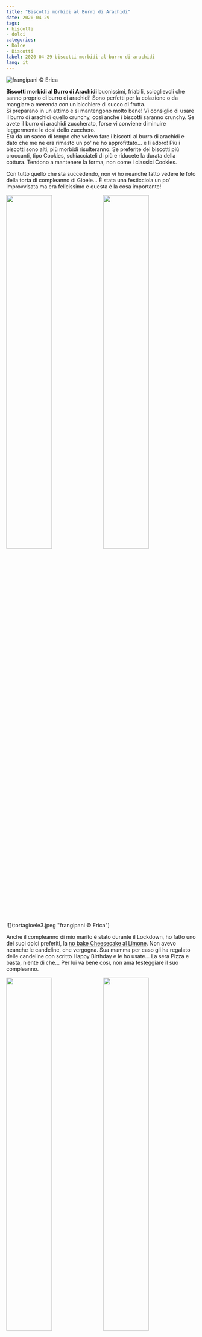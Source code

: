 ```yaml
---
title: "Biscotti morbidi al Burro di Arachidi"
date: 2020-04-29
tags:
- biscotti
- dolci
categories:
- Dolce
- Biscotti
label: 2020-04-29-biscotti-morbidi-al-burro-di-arachidi
lang: it 
---
```

![](header.jpeg "frangipani © Erica")

**Biscotti morbidi al Burro di Arachidi** buonissimi, friabili, scioglievoli che sanno proprio di burro di arachidi! Sono perfetti per la colazione o da mangiare a merenda con un bicchiere di succo di frutta.
<br />
Si preparano in un attimo e si mantengono molto bene! Vi consiglio di usare il burro di arachidi quello crunchy, così anche i biscotti saranno crunchy. Se avete il burro di arachidi zuccherato, forse vi conviene diminuire leggermente le dosi dello zucchero.
<br />
Era da un sacco di tempo che volevo fare i biscotti al burro di arachidi e dato che me ne era rimasto un po' ne ho approfittato... e li adoro! Più i biscotti sono alti, più morbidi risulteranno. Se preferite dei biscotti più croccanti, tipo Cookies, schiacciateli di più e riducete la durata della cottura. Tendono a mantenere la forma, non come i classici Cookies.

Con tutto quello che sta succedendo, non vi ho neanche fatto vedere le foto della torta di compleanno di Gioele... È stata una festicciola un po' improvvisata ma era felicissimo e questa è la cosa importante!
<p>
  <div style="width: 100%; margin-bottom: 0">
    <img style="float: left; width: 49%; margin-right: 1%" src="tortagioele1.jpeg" alt="" title="frangipani © Erica" />
    <img style="float: left; width: 49%; margin-left: 1%" src="tortagioele2.jpeg" alt="" title="frangipani © Erica" />
    <div style="clear: both"></div>
  </div>
</p>
![](tortagioele3.jpeg "frangipani © Erica")

Anche il compleanno di mio marito è stato durante il Lockdown, ho fatto uno dei suoi dolci preferiti, la <a href="https://frangipani.raiano.ch/2016-09-03-no-bake-cheesecake-al-limone/" target="_blank">no bake Cheesecake al Limone</a>. Non avevo neanche le candeline, che vergogna. Sua mamma per caso gli ha regalato delle candeline con scritto Happy Birthday e le ho usate... La sera Pizza e basta, niente di che... Per lui va bene così, non ama festeggiare il suo compleanno.
<p>
  <div style="width: 100%; margin-bottom: 0">
    <img style="float: left; width: 49%; margin-right: 1%" src="tortaadri1.jpeg" alt="" title="frangipani © Erica" />
    <img style="float: left; width: 49%; margin-left: 1%" src="tortaadri2.jpeg" alt="" title="frangipani © Erica" />
    <div style="clear: both"></div>
  </div>
</p>

Il prossimo compleanno sarà quello di Gaia, anche lei durante il lockdown... Lei in confronto ama festeggiare il suo compleanno!

<div id="wrapper" style="text-align: center">
  <div id="yourdiv" style="display: inline-block;">
    <div class="ingredients" itemscope itemtype="http://schema.org/Recipe">
      <span itemprop="name" style="display:none;">Biscotti morbidi al Burro di Arachidi</span>
      <span itemprop="recipeCategory" style="display:none;">Dolce</span>
      <img itemprop="image" style="display:none;" class="ignore-gallery-item" src="header.jpeg"/>
      <span itemprop="author" style="display:none;">Erica Raiano</span>
      <span itemprop="description" style="display:none;">Biscotti morbidi al Burro di Arachidi buonissimi, friabili, scioglievoli che sanno proprio di burro di arachidi!</span>
      <div class="ingredients-title">Ingredienti</div>
      <table>
        <tbody>
          <tr itemprop="recipeIngredient">         
            <td>100gr</td>
            <td>burro</td>
          </tr>
          <tr itemprop="recipeIngredient">
            <td>130gr</td>
            <td>burro di arachidi non zuccherato</td>
          </tr>
          <tr itemprop="recipeIngredient">
            <td>100gr</td>
            <td>zucchero</td>
          </tr>
          <tr itemprop="recipeIngredient">
            <td>1/2 cucchiaino</td>
            <td>lievito per dolci</td>
          </tr>
          <tr itemprop="recipeIngredient">
            <td>1/2 cucchiaino</td>
            <td>bicarbonato</td>
          </tr>
          <tr itemprop="recipeIngredient">
            <td>1 pizzico</td>
            <td>sale</td>
          </tr>
          <tr itemprop="recipeIngredient">
            <td>qb</td>
            <td>vaniglia</td>
          </tr>      
          <tr itemprop="recipeIngredient">
            <td>1</td>
            <td>uovo</td>
          </tr>
          <tr itemprop="recipeIngredient"> 
            <td>200gr</td>
            <td>farina</td>
          </tr>
        </tbody>
      </table>
      <br></br>
      <i class="pull-right" style="font-size: 80%;">per 20-25 biscotti</i>
    </div>
  </div>
</div>


<h3>
  <font color="grey">
    <i class="fa fa-cogs"></i>
  </font> Preparazione
</h3>

Con il frullatore amalgamate bene il burro ed il burro di arachidi. Aggiungete lo zucchero e mescolate bene. Adesso aggiungete anche lievito, bicarbonato, sale e vaniglia, mescolate e poi aggiungete anche l'uovo e incorporate bene. Per ultimo mettete la farina e finite di impastare con le mani finché l'impasto sarà bello liscio. 
<br />
Formate tante palline grandi circa come una noce, adagiatele su di una teglia con sotto della carta forno e schiacciatele leggermente.
![](teglia.jpeg "frangipani © Erica")

Infornate i biscotti al burro di arachidi nel forno preriscaldato a 190°C ventilato per ca. 13-15min o finché avranno un colore leggermente dorato.
<br />
Fateli raffreddare un pochino prima di spostarli dalla teglia. Una volta freddi conservateli in un barattolo di latta o di vetro.
<p>
  <div style="width: 100%; margin-bottom: 0">
    <img style="float: left; width: 49%; margin-right: 1%" src="risultato1.jpeg" alt="" title="frangipani © Erica" />
    <img style="float: left; width: 49%; margin-left: 1%" src="risultato3.jpeg" alt="" title="frangipani © Erica" />
    <div style="clear: both"></div>
  </div>
</p>

![](risultato2.jpeg "frangipani © Erica")

<p>
  <div style="width: 100%; margin-bottom: 0">
    <img style="float: left; width: 49%; margin-right: 1%" src="risultato4.jpeg" alt="" title="frangipani © Erica" />
    <img style="float: left; width: 49%; margin-left: 1%" src="risultato5.jpeg" alt="" title="frangipani © Erica" />
    <div style="clear: both"></div>
  </div>
</p>

![](risultato6.jpeg "frangipani © Erica")

![](risultato7.jpeg "frangipani © Erica")

<h4>Buon appetito
  <font color="red">
    <i class="fa fa-smile-o"></i>
  </font>
</h4>
